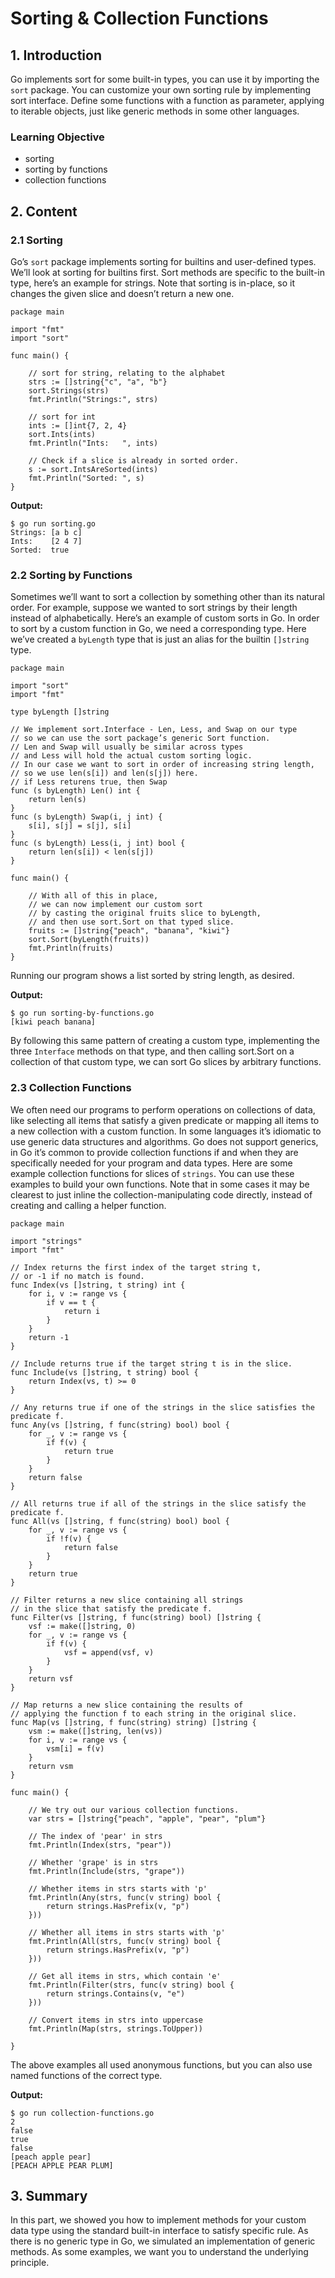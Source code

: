# Sorting & Collection Functions

## 1. Introduction

Go implements sort for some built-in types, you can use it by importing the `sort` package. You can customize your own sorting rule by implementing sort interface. Define some functions with a function as parameter, applying to iterable objects, just like generic methods in some other languages.

### Learning Objective

- sorting
- sorting by functions
- collection functions

## 2. Content

### 2.1 Sorting

Go’s `sort` package implements sorting for builtins and user-defined types. We’ll look at sorting for builtins first. Sort methods are specific to the built-in type, here’s an example for strings. Note that sorting is in-place, so it changes the given slice and doesn’t return a new one.

```
package main

import "fmt"
import "sort"

func main() {

	// sort for string, relating to the alphabet
	strs := []string{"c", "a", "b"}
    sort.Strings(strs)
    fmt.Println("Strings:", strs)
    
    // sort for int
    ints := []int{7, 2, 4}
    sort.Ints(ints)
    fmt.Println("Ints:   ", ints)
    
    // Check if a slice is already in sorted order.
    s := sort.IntsAreSorted(ints)
    fmt.Println("Sorted: ", s)
}
```

**Output:**

```
$ go run sorting.go
Strings: [a b c]
Ints:    [2 4 7]
Sorted:  true
```

### 2.2 Sorting by Functions

Sometimes we’ll want to sort a collection by something other than its natural order. For example, suppose we wanted to sort strings by their length instead of alphabetically. Here’s an example of custom sorts in Go. In order to sort by a custom function in Go, we need a corresponding type. Here we’ve created a `byLength` type that is just an alias for the builtin `[]string` type.

```
package main

import "sort"
import "fmt"

type byLength []string

// We implement sort.Interface - Len, Less, and Swap on our type
// so we can use the sort package’s generic Sort function.
// Len and Swap will usually be similar across types 
// and Less will hold the actual custom sorting logic.
// In our case we want to sort in order of increasing string length,
// so we use len(s[i]) and len(s[j]) here.
// if Less returens true, then Swap
func (s byLength) Len() int {
    return len(s)
}
func (s byLength) Swap(i, j int) {
    s[i], s[j] = s[j], s[i]
}
func (s byLength) Less(i, j int) bool {
    return len(s[i]) < len(s[j])
}

func main() {

	// With all of this in place,
    // we can now implement our custom sort 
    // by casting the original fruits slice to byLength,
    // and then use sort.Sort on that typed slice.
    fruits := []string{"peach", "banana", "kiwi"}
    sort.Sort(byLength(fruits))
    fmt.Println(fruits)
}
```

Running our program shows a list sorted by string length, as desired.

**Output:**

```
$ go run sorting-by-functions.go 
[kiwi peach banana]
```

By following this same pattern of creating a custom type, implementing the three `Interface` methods on that type, and then calling sort.Sort on a collection of that custom type, we can sort Go slices by arbitrary functions.

### 2.3 Collection Functions

We often need our programs to perform operations on collections of data, like selecting all items that satisfy a given predicate or mapping all items to a new collection with a custom function. In some languages it’s idiomatic to use generic data structures and algorithms. Go does not support generics, in Go it’s common to provide collection functions if and when they are specifically needed for your program and data types. Here are some example collection functions for slices of `strings`. You can use these examples to build your own functions. Note that in some cases it may be clearest to just inline the collection-manipulating code directly, instead of creating and calling a helper function.

```
package main

import "strings"
import "fmt"

// Index returns the first index of the target string t,
// or -1 if no match is found.
func Index(vs []string, t string) int {
    for i, v := range vs {
        if v == t {
            return i
        }
    }
    return -1
}

// Include returns true if the target string t is in the slice.
func Include(vs []string, t string) bool {
    return Index(vs, t) >= 0
}

// Any returns true if one of the strings in the slice satisfies the predicate f.
func Any(vs []string, f func(string) bool) bool {
    for _, v := range vs {
        if f(v) {
            return true
        }
    }
    return false
}

// All returns true if all of the strings in the slice satisfy the predicate f.
func All(vs []string, f func(string) bool) bool {
    for _, v := range vs {
        if !f(v) {
            return false
        }
    }
    return true
}

// Filter returns a new slice containing all strings
// in the slice that satisfy the predicate f.
func Filter(vs []string, f func(string) bool) []string {
    vsf := make([]string, 0)
    for _, v := range vs {
        if f(v) {
            vsf = append(vsf, v)
        }
    }
    return vsf
}

// Map returns a new slice containing the results of
// applying the function f to each string in the original slice.
func Map(vs []string, f func(string) string) []string {
    vsm := make([]string, len(vs))
    for i, v := range vs {
        vsm[i] = f(v)
    }
    return vsm
}

func main() {

	// We try out our various collection functions.
	var strs = []string{"peach", "apple", "pear", "plum"}
	
	// The index of 'pear' in strs
	fmt.Println(Index(strs, "pear"))
	
	// Whether 'grape' is in strs
	fmt.Println(Include(strs, "grape"))
	
	// Whether items in strs starts with 'p'
	fmt.Println(Any(strs, func(v string) bool {
        return strings.HasPrefix(v, "p")
    }))
    
    // Whether all items in strs starts with 'p'
    fmt.Println(All(strs, func(v string) bool {
        return strings.HasPrefix(v, "p")
    }))
    
    // Get all items in strs, which contain 'e' 
    fmt.Println(Filter(strs, func(v string) bool {
        return strings.Contains(v, "e")
    }))
    
    // Convert items in strs into uppercase
    fmt.Println(Map(strs, strings.ToUpper))
    
}
```

The above examples all used anonymous functions, but you can also use named functions of the correct type.

**Output:**

```
$ go run collection-functions.go 
2
false
true
false
[peach apple pear]
[PEACH APPLE PEAR PLUM]
```

## 3. Summary

In this part, we showed you how to implement methods for your custom data type using the standard built-in interface to satisfy specific rule. As there is no generic type in Go, we simulated an implementation of generic methods. As some examples, we want you to understand the underlying principle.